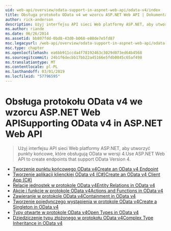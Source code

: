 ```yaml
---
uid: web-api/overview/odata-support-in-aspnet-web-api/odata-v4/index
title: Obsługa protokołu OData v4 we wzorcu ASP.NET Web API | Dokumentacja firmy Microsoft
author: rick-anderson
description: Użyj interfejsu API sieci Web platformy ASP.NET, aby utworzyć punkty końcowe, które obsługują OData w wersji 4.
ms.author: riande
ms.date: 06/26/2014
ms.assetid: bb807fdd-0bd8-43d0-b068-e88de7e5fd87
msc.legacyurl: /web-api/overview/odata-support-in-aspnet-web-api/odata-v4
msc.type: chapter
ms.openlocfilehash: ea6bb911ccda4f78192463c3029d073ed64b4568
ms.sourcegitcommit: 24b1f6decbb17bb22a45166e5fdb0845c65af498
ms.translationtype: MT
ms.contentlocale: pl-PL
ms.lasthandoff: 03/01/2019
ms.locfileid: "57796595"
---
```

<a name="supporting-odata-v4-in-aspnet-web-api"></a><span data-ttu-id="f27f4-103">Obsługa protokołu OData v4 we wzorcu ASP.NET Web API</span><span class="sxs-lookup"><span data-stu-id="f27f4-103">Supporting OData v4 in ASP.NET Web API</span></span>
====================
> <span data-ttu-id="f27f4-104">Użyj interfejsu API sieci Web platformy ASP.NET, aby utworzyć punkty końcowe, które obsługują OData w wersji 4.</span><span class="sxs-lookup"><span data-stu-id="f27f4-104">Use ASP.NET Web API to create endpoints that support OData Version 4.</span></span>


- [<span data-ttu-id="f27f4-105">Tworzenie punktu końcowego OData v4</span><span class="sxs-lookup"><span data-stu-id="f27f4-105">Create an OData v4 Endpoint</span></span>](create-an-odata-v4-endpoint.md)
- [<span data-ttu-id="f27f4-106">Tworzenie aplikacji klienckiej OData v4 (C#)</span><span class="sxs-lookup"><span data-stu-id="f27f4-106">Create an OData v4 Client App (C#)</span></span>](create-an-odata-v4-client-app.md)
- [<span data-ttu-id="f27f4-107">Relacje jednostek w protokole OData v4</span><span class="sxs-lookup"><span data-stu-id="f27f4-107">Entity Relations in OData v4</span></span>](entity-relations-in-odata-v4.md)
- [<span data-ttu-id="f27f4-108">Akcje i funkcje w protokole OData v4</span><span class="sxs-lookup"><span data-stu-id="f27f4-108">Actions and Functions in OData v4</span></span>](odata-actions-and-functions.md)
- [<span data-ttu-id="f27f4-109">Zawieranie w protokole OData v4</span><span class="sxs-lookup"><span data-stu-id="f27f4-109">Containment in OData v4</span></span>](odata-containment-in-web-api-22.md)
- [<span data-ttu-id="f27f4-110">Tworzenie pojedynczego wystąpienia w protokole OData v4</span><span class="sxs-lookup"><span data-stu-id="f27f4-110">Create a Singleton in OData v4</span></span>](using-a-singleton-in-an-odata-endpoint-in-web-api-22.md)
- [<span data-ttu-id="f27f4-111">Typy otwarte w protokole OData v4</span><span class="sxs-lookup"><span data-stu-id="f27f4-111">Open Types in OData v4</span></span>](use-open-types-in-odata-v4.md)
- [<span data-ttu-id="f27f4-112">Dziedziczenie typu złożonego w protokołu OData v4</span><span class="sxs-lookup"><span data-stu-id="f27f4-112">Complex Type Inheritance in OData v4</span></span>](complex-type-inheritance-in-odata-v4.md)

